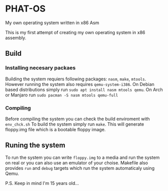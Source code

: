 # PHAT-OS
My own operating system written in x86 Asm

This is my first attempt of creating my own operating system in x86 assembly.

## Build

### Installing necesary packaes
Building the system requiers following packages: `nasm`, `make`, `mtools`.
However running the system also requires `qemu-system-i386`.
On Debian based distributions simply run `sudo apt install nasm mtools qemu`.
On Arch or Manjaro run `sudo pacman -S nasm mtools qemu-full`

### Compiling
Before compiling the system you can check the build enviroment with `env_chck.sh`
To build the system simply run `make`. This will generate floppy.img file which is a bootable floppy image.

## Runing the system
To run the system you can write `floppy.img` to a media and run the system on real or you can also use an emulator of your choise. Makefile also provides `run` and `debug` targets which run the system automaticaly using Qemu.










P.S. Keep in mind I'm 15 years old...
